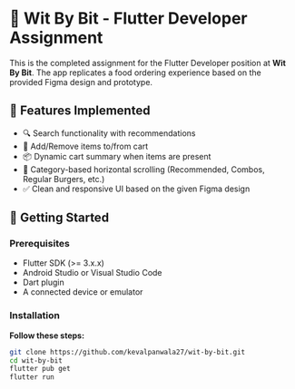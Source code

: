 # 🍔 Wit By Bit - Flutter Developer Assignment

This is the completed assignment for the Flutter Developer position at **Wit By Bit**. The app replicates a food ordering experience based on the provided Figma design and prototype.

## 📱 Features Implemented

- 🔍 Search functionality with recommendations
- 🛒 Add/Remove items to/from cart
- 📦 Dynamic cart summary when items are present
- 🧾 Category-based horizontal scrolling (Recommended, Combos, Regular Burgers, etc.)
- ✅ Clean and responsive UI based on the given Figma design

## 🚀 Getting Started

### Prerequisites

- Flutter SDK (>= 3.x.x)
- Android Studio or Visual Studio Code
- Dart plugin
- A connected device or emulator

### Installation
**Follow these steps:**

```bash
git clone https://github.com/kevalpanwala27/wit-by-bit.git
cd wit-by-bit
flutter pub get
flutter run
```

